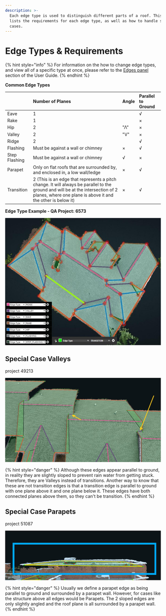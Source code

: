 ```yaml
---
description: >-
  Each edge type is used to distinguish different parts of a roof. This page
  lists the requirements for each edge type, as well as how to handle special
  cases.
---
```


# Edge Types & Requirements

{% hint style="info" %}
For information on the how to change edge types, and view all of a specific type at once, please refer to the [Edges panel](edges.md) section of the User Guide.
{% endhint %}

**Common Edge Types**

|  | Number of Planes | Angle | Parallel to Ground |
| :--- | :--- | :--- | :--- |
| Eave | 1 |  | √ |
| Rake | 1 |  | × |
| Hip | 2 | "Λ" | × |
| Valley | 2 | "V" | × |
| Ridge | 2 |  | √ |
| Flashing | Must be against a wall or chimney | × | √ |
| Step Flashing | Must be against a wall or chimney | √ | × |
| Parapet | Only on flat roofs that are surrounded by, and enclosed in, a low wall/ledge | × | √ |
| Transition | 2 \(This is an edge that represents a pitch change. It will always be parallel to the ground and will be at the intersection of 2 planes, where one plane is above it and the other is below it\) | × | √ |

**Edge Type Example - QA Project: 6573**

![Singlefamily structure with assigned edge types](.gitbook/assets/edge-types-update.jpg)

## Special Case Valleys

project 49213

![](.gitbook/assets/parallel-valleys.jpg)

{% hint style="danger" %}
Although these edges appear parallel to ground, in reality they are slightly sloped to prevent rain water from getting stuck. Therefore, they are Valleys instead of transitions. Another way to know that these are not transition edges is that a transition edge is parallel to ground with one plane above it and one plane below it. These edges have both connected planes above them, so they can't be transition.
{% endhint %}

## Special Case Parapets

project 51087

![](.gitbook/assets/small-sloped-parapet-edges_51087_12_6_19.png)

{% hint style="danger" %}
Usually we define a parapet edge as being parallel to ground and surrounded by a parapet wall. However, for cases like the structure above all edges would be Parapets. The 2 sloped edges are only slightly angled and the roof plane is all surrounded by a parapet wall.
{% endhint %}

